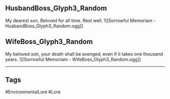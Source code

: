 ## HusbandBoss_Glyph3_Random
My dearest son, Beloved for all time. Rest well.
![[Sorrowful Memoriam - HusbandBoss_Glyph3_Random.ogg]]
## WifeBoss_Glyph3_Random
My beloved son, your death shall be avenged, even if it takes one thousand years.
![[Sorrowful Memoriam - WifeBoss_Glyph3_Random.ogg]]

---
## Tags
#EnvironmentalLore 
#Lore 
